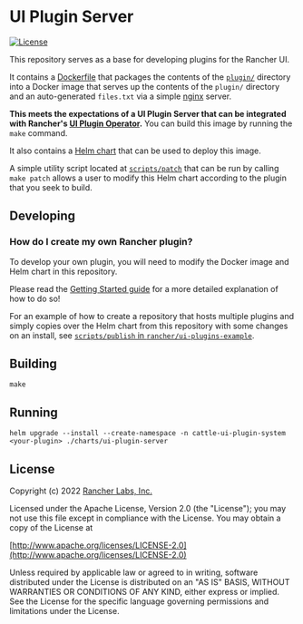 UI Plugin Server
========

[![License](https://img.shields.io/badge/License-Apache%202.0-blue.svg)](https://opensource.org/licenses/Apache-2.0)

This repository serves as a base for developing plugins for the Rancher UI.

It contains a [Dockerfile](./package/Dockerfile) that packages the contents of the [`plugin/`](./plugin) directory into a Docker image that serves up the contents of the `plugin/` directory and an auto-generated `files.txt` via a simple [nginx](https://nginx.org) server.

**This meets the expectations of a UI Plugin Server that can be integrated with Rancher's [UI Plugin Operator](https://github.com/rancher/ui-plugin-operator).** You can build this image by running the `make` command.

It also contains a [Helm chart](https://github.com/helm/helm) that can be used to deploy this image. 

A simple utility script located at [`scripts/patch`](./scripts/patch) that can be run by calling `make patch` allows a user to modify this Helm chart according to the plugin that you seek to build.

## Developing

### How do I create my own Rancher plugin?

To develop your own plugin, you will need to modify the Docker image and Helm chart in this repository.

Please read the [Getting Started guide](./docs/gettingstarted.md) for a more detailed explanation of how to do so!

For an example of how to create a repository that hosts multiple plugins and simply copies over the Helm chart from this repository with some changes on an install, see [`scripts/publish` in `rancher/ui-plugins-example`](https://github.com/rancher/ui-plugin-examples/blob/main/scripts/publish).

## Building

`make`

## Running

`helm upgrade --install --create-namespace -n cattle-ui-plugin-system <your-plugin> ./charts/ui-plugin-server`

## License
Copyright (c) 2022 [Rancher Labs, Inc.](http://rancher.com)

Licensed under the Apache License, Version 2.0 (the "License");
you may not use this file except in compliance with the License.
You may obtain a copy of the License at

[http://www.apache.org/licenses/LICENSE-2.0](http://www.apache.org/licenses/LICENSE-2.0)

Unless required by applicable law or agreed to in writing, software
distributed under the License is distributed on an "AS IS" BASIS,
WITHOUT WARRANTIES OR CONDITIONS OF ANY KIND, either express or implied.
See the License for the specific language governing permissions and
limitations under the License.
